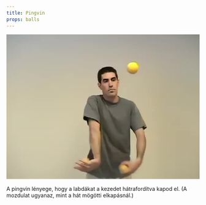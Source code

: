 ```yaml
---
title: Pingvin
props: balls
---
```


![Pingvin](/site/videos/poster/penguincatches.jpg)

A pingvin lényege, hogy a labdákat a kezedet hátrafordítva kapod el. (A mozdulat ugyanaz, mint a hát mögötti elkapásnál.)


